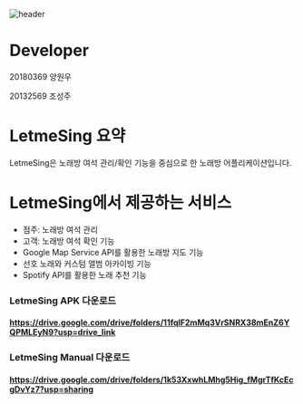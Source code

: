 ![header](https://capsule-render.vercel.app/api?type=waving&color=E9ECE5&height=300&section=header&text=LetmeSing%20Client&fontSize=90&fontColor=8AA2A9)

# Developer
20180369 양원우

20132569 조성주

# LetmeSing 요약
LetmeSing은 노래방 여석 관리/확인 기능을 중심으로 한 노래방 어플리케이션입니다.

# LetmeSing에서 제공하는 서비스
- 점주: 노래방 여석 관리
- 고객: 노래방 여석 확인 기능
- Google Map Service API를 활용한 노래방 지도 기능
- 선호 노래와 커스텀 앨범 아카이빙 기능
- Spotify API를 활용한 노래 추천 기능
 
### LetmeSing APK 다운로드
#### https://drive.google.com/drive/folders/11fqlF2mMq3VrSNRX38mEnZ6YQPMLEyN9?usp=drive_link

### LetmeSing Manual 다운로드
#### https://drive.google.com/drive/folders/1k53XxwhLMhg5Hig_fMgrTfKcEcgDvYz7?usp=sharing
